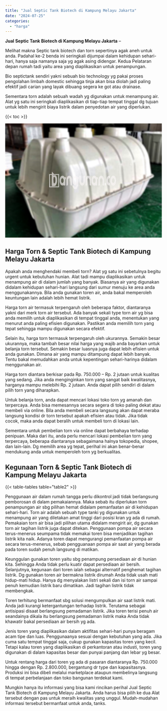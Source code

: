 ```yaml
---
title: "Jual Septic Tank Biotech di Kampung Melayu Jakarta"
date: "2024-07-25"
categories: 
  - "harga"
---
```


**Jual Septic Tank Biotech di Kampung Melayu Jakarta** –

Melihat makna Septic tank biotech dan torn sepertinya agak aneh untuk anda. Padahal ke-2 benda ini seringkali dijumpai dalam kehidupan sehari-hari, hanya saja namanya saja yg agak asing didengar. Kedua Pelataran depan rumah tadi yaitu area yang diaplikasikan untuk penampungan.

Bio septictank sendiri yakni sebuah bio technology yg pakai proses pengolahan limbah domestic sehingga tinja akan bisa diolah jadi paling efektif jadi carian yang layak dibuang segera ke got atau drainase.

Sementara torn adalah sebuah wadah yg digunakan untuk menampung air. Alat yg satu ini seringkali diaplikasikan di tiap-tiap tempat tinggal dg tujuan untuk lebih mengirit biaya listrik dalam penyedotan air yang diperlukan.

{{< toc >}}

![Jual Septic Tank Biotech di Kampung Melayu Jakarta](/images/jual-bio-septictank-26.png)

## Harga Torn & Septic Tank Biotech di Kampung Melayu Jakarta

Apakah anda menghendaki membeli torn? Alat yg satu ini sebetulnya begitu urgent untuk kebutuhan hunian. Alat tadi mampu diaplikasikan untuk menampung air di dalam jumlah yang banyak. Biasanya air yang digunakan didalam kehidupan sehari-hari langsung dari sumur menuju ke area anda menggunakannya. Bila anda gunakan toren air, anda bakal memperoleh keuntungan lain adalah lebih hemat listrik.

Harga torn air termasuk terpengaruh oleh beberapa faktor, diantaranya yakni dari merk torn air tersebut. Ada banyak sekali type torn air yg bisa anda memilih untuk diaplikasikan di tempat tinggal anda, menentukan yang menurut anda paling efisien digunakan. Pastikan anda memilih torn yang tepat sehingga mampu digunakan secara efektif.

Selain itu, harga torn termasuk terpengaruh oleh ukurannya. Semakin besar ukurannya, maka tambah besar nilai harga yang wajib anda bayarkan untuk belanja torn tersebut. Semakin besar luasnya juga dapat lebih efisien untuk anda gunakan. Dimana air yang mampu ditampung dapat lebih banyak. Tentu bakal memudahkan anda untuk kepentingan sehari-harinya didalam menggunakan air.

Harga torn diantara berkisar pada Rp. 750.000 – Rp. 2 jutaan untuk kualitas yang sedang. Jika anda menginginkan torn yang sangat baik kwalitasnya, harganya mampu melebihi Rp. 2 jutaan. Anda dapat pilih sendiri di dalam pilih torn yang diharapkan.

Untuk belanja torn, anda dapat mencari lokasi toko torn yg amanah dan terpercaya. Anda bisa memesannya secara segera di toko paling dekat atau membeli via online. Bila anda membeli secara langsung akan dapat meraba langsung kondisi dr torn tersebut apakah efisien atau tidak. Jika tidak cocok, maka anda dapat beralih untuk membeli torn di lokasi lain.

Sementara untuk pembelian torn via online dapat berbahaya terhadap penipuan. Maka dari itu, anda perlu mencari lokasi pembelian torn yang terpercaya, beberapa diantaranya sebagaimana halnya tokopedia, shopee, dan lain-lain. Dg memilih area yg tepat, perihal ini akan benar-benar mendukung anda untuk memperoleh torn yg berkualitas.

## Kegunaan Torn & Septic Tank Biotech di Kampung Melayu Jakarta

{{< table-tables table="table2" >}}

Penggunaan air dalam rumah tangga perlu dikontrol jadi tidak berlangsung pemborosan di dalam pemakaiannya. Maka sebab itu diperlukan torn penampungan air sbg pilihan hemat didalam pemanfaatan air di kehidupan sehari-hari. Torn air adalah sebuah type tanki yg digunakan untuk menampung air yang diletakan amat tinggi dari posisi kran yg ada di rumah. Pemakaian torn air bisa jadi pilihan utama didalam mengirit air, dg gunakan torn air tagihan listrik juga dapat ditekan. Penggunaan pompa air secara terus-menerus seumpama tidak memakai toren bisa menjadikan tagihan listrik kita naik. Adanya toren dapat mengurangi pemanfaatan pompa air secara terus-menerus, sebab pengguanaan pompa air saat air yang berada pada toren sudah penuh langsung di matikan.

Keunggulan gunakan toren yaitu sbg penampung persediaan air di hunian kita. Sehingga Anda tidak perlu kuatir dapat persediaan air bersih. Selanjutnya, kegunaan dari toren ialah sebagai alternatif penghemat tagihan listrik. Dg gunakan toren air bermakna listrik dirumah Anda tidak usah mati hidup-mati hidup. Hanya dg menyalakan listri sekali dan isi torn air sampai penuh kemudian listrik baru dimatikan. Jadi tagihan listrik tidak membengkak.

Toren terhitung bermanfaat sbg solusi mengumpulkan air saat listrik mati. Anda jadi kurangi ketergantungan terhadap listrik. Terutama sebagai antisipasi disaat berlangsung pemadaman listrik. Jika toren terisi penuh air seandainya dikala itu berlangsung pemadaman listrik maka Anda tidak khawatir bakal persediaan air bersih yg ada.

Jenis toren yang diaplikasikan dalam aktifitas sehari-hari punya beragam acam tipe dan luas. Penggunaanya sesuai dengan kebutuhan yang ada. Jika cuma satu tempat tinggal saja, cukup gunakan kapasitas toren yang kecil. Tetapi kalau toren yang diaplikasikan di perkantoran atau industi, toren yang digunakan di dalam kapasitas besar dan punyai panjang dan lebar yg besar.

Untuk rentang harga dari toren yg ada di pasaran diantaranya Rp. 750.000 hingga dengan Rp. 2.800.000, bergantung dr type dan kapasitasnya. Produksi ini bisa dibeli melalui marketplace ataupun membelinya langsung di tempat perbelanjaan dan toko bangunan terdekat kami.

Mungkin hanya itu informasi yang bisa kami rincikan perihal Jual Septic Tank Biotech di Kampung Melayu Jakarta. Anda harus bisa pilih ke dua Alat tersebut dengan pas untuk meraih kwalitas yang unggul. Mudah-mudahan informasi tersebut bermanfaat untuk anda, tanks.

